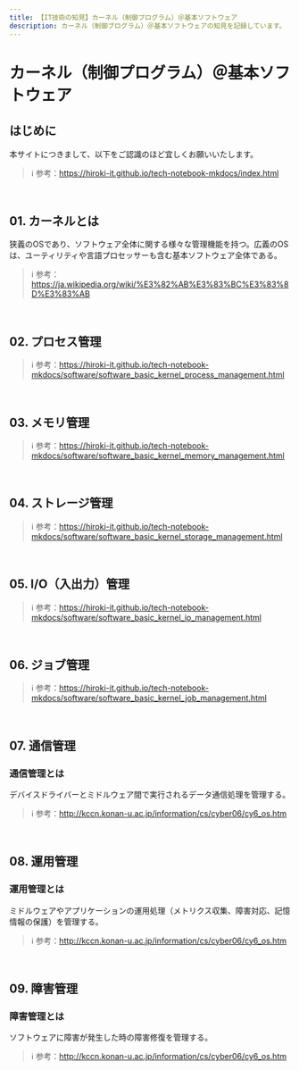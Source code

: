 ```yaml
---
title: 【IT技術の知見】カーネル（制御プログラム）＠基本ソフトウェア
description: カーネル（制御プログラム）＠基本ソフトウェアの知見を記録しています。
---
```


# カーネル（制御プログラム）＠基本ソフトウェア

## はじめに

本サイトにつきまして、以下をご認識のほど宜しくお願いいたします。

> ℹ️ 参考：https://hiroki-it.github.io/tech-notebook-mkdocs/index.html

<br>

## 01. カーネルとは

狭義のOSであり、ソフトウェア全体に関する様々な管理機能を持つ。広義のOSは、ユーティリティや言語プロセッサーも含む基本ソフトウェア全体である。

> ℹ️ 参考：https://ja.wikipedia.org/wiki/%E3%82%AB%E3%83%BC%E3%83%8D%E3%83%AB

<br>

## 02. プロセス管理

> ℹ️ 参考：https://hiroki-it.github.io/tech-notebook-mkdocs/software/software_basic_kernel_process_management.html

<br>


## 03. メモリ管理

> ℹ️ 参考：https://hiroki-it.github.io/tech-notebook-mkdocs/software/software_basic_kernel_memory_management.html

<br>

## 04. ストレージ管理

> ℹ️ 参考：https://hiroki-it.github.io/tech-notebook-mkdocs/software/software_basic_kernel_storage_management.html

<br>

## 05. I/O（入出力）管理

> ℹ️ 参考：https://hiroki-it.github.io/tech-notebook-mkdocs/software/software_basic_kernel_io_management.html

<br>

## 06. ジョブ管理

> ℹ️ 参考：https://hiroki-it.github.io/tech-notebook-mkdocs/software/software_basic_kernel_job_management.html

<br>

## 07. 通信管理

### 通信管理とは

デバイスドライバーとミドルウェア間で実行されるデータ通信処理を管理する。

> ℹ️ 参考：http://kccn.konan-u.ac.jp/information/cs/cyber06/cy6_os.htm

<br>

## 08. 運用管理

### 運用管理とは

ミドルウェアやアプリケーションの運用処理（メトリクス収集、障害対応、記憶情報の保護）を管理する。

> ℹ️ 参考：http://kccn.konan-u.ac.jp/information/cs/cyber06/cy6_os.htm

<br>

## 09. 障害管理

### 障害管理とは

ソフトウェアに障害が発生した時の障害修復を管理する。

> ℹ️ 参考：http://kccn.konan-u.ac.jp/information/cs/cyber06/cy6_os.htm

<br>
